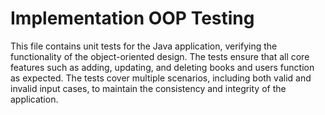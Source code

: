 # Implementation OOP Testing
This file contains unit tests for the Java application, verifying the functionality of the object-oriented design. The tests ensure that all core features such as adding, updating, and deleting books and users function as expected. The tests cover multiple scenarios, including both valid and invalid input cases, to maintain the consistency and integrity of the application.

